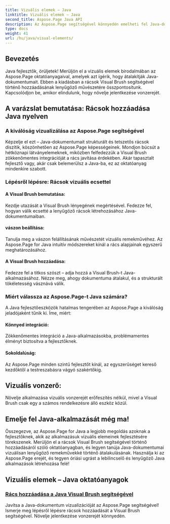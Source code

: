 ```yaml
---
title: Vizuális elemek – Java
linktitle: Vizuális elemek – Java
second_title: Aspose.Page Java API
description: Az Aspose.Page segítségével könnyedén emelheti fel Java-dokumentumait! Ebben a lépésenkénti oktatóanyagban megtudhatja, hogyan javíthatja alkalmazását rácsok hozzáadásával a Visual Brush segítségével.
type: docs
weight: 41
url: /hu/java/visual-elements/
---
```

## Bevezetés

Java fejlesztők, örüljetek! Merüljön el a vizuális elemek birodalmában az Aspose.Page oktatóanyagaival, amelyek azt ígérik, hogy átalakítják Java-dokumentumait. Ebben a kiadásban a rácsok Visual Brush segítségével történő hozzáadásának lenyűgöző művészetére összpontosítunk. Kapcsolódjon be, amikor elindulunk, hogy növelje jelentkezése vonzerejét.

## A varázslat bemutatása: Rácsok hozzáadása Java nyelven

### A kiválóság vizualizálása az Aspose.Page segítségével
Képzelje el ezt – Java-dokumentumait strukturált és tetszetős rácsok díszítik, köszönhetően az Aspose.Page képességeinek. Mondjon búcsút a hétköznapi látványelemeknek, miközben felfedezzük a Visual Brush zökkenőmentes integrációját a rács javítása érdekében. Akár tapasztalt fejlesztő vagy, akár csak belemerülsz a Java-ba, ez az oktatóanyag mindenkire szabott.

### Lépésről lépésre: Rácsok vizuális ecsettel

#### A Visual Brush bemutatása:
Kezdje utazását a Visual Brush lényegének megértésével. Fedezze fel, hogyan válik ecsetté a lenyűgöző rácsok létrehozásához Java-dokumentumaiban.

#### vászon beállítása:
Tanulja meg a vászon felállításának művészetét vizuális remekművéhez. Az Aspose.Page for Java intuitív módszereket kínál a rács alapjainak egyszerű meghatározásához.

#### A Visual Brush hozzáadása:
Fedezze fel a titkos szószt – adja hozzá a Visual Brush-t Java-alkalmazásához. Nézze meg, ahogy dokumentuma átalakul, és a strukturált tökéletesség vásznává válik.

### Miért válassza az Aspose.Page-t Java számára?

A Java fejlesztőeszközök hatalmas tengerében az Aspose.Page a kiválóság jeladójaként tűnik ki. Íme, miért:

#### Könnyed integráció:
Zökkenőmentes integráció a Java-alkalmazásokba, problémamentes élményt biztosítva a fejlesztőknek.

#### Sokoldalúság:
Az Aspose.Page minden szintű fejlesztőt kínál, az egyszerűséget kereső kezdőktől a testreszabásra vágyó szakértőkig.

## Vizuális vonzerő:
Növelje alkalmazása vizuális vonzerejét erőfeszítés nélkül, mivel a Visual Brush csak egy a számos rendelkezésre álló eszköz közül.

## Emelje fel Java-alkalmazását még ma!

Összegezve, az Aspose.Page for Java a legjobb megoldás azoknak a fejlesztőknek, akik az alkalmazásuk vizuális elemeinek fejlesztésére törekszenek. Merüljön el a rácsok Visual Brush segítségével történő hozzáadásáról szóló oktatóanyagban, és legyen tanúja Java-dokumentumai vizuálisan lenyűgöző remekművekké történő átalakulásának. Használja ki az Aspose.Page erejét, és tegyen óriási ugrást a lebilincselő és lenyűgöző Java alkalmazások létrehozása felé!
## Vizuális elemek – Java oktatóanyagok
### [Rács hozzáadása a Java Visual Brush segítségével](./add-grid/)
Javítsa a Java-dokumentum vizualizációját az Aspose.Page segítségével! Ismerje meg lépésről lépésre rácsok hozzáadását a Visual Brush segítségével. Növelje jelentkezése vonzerejét könnyedén.